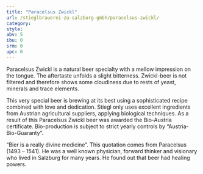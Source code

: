```yaml
---
title: "Paracelsus Zwickl"
url: /stieglbrauerei-zu-salzburg-gmbh/paracelsus-zwickl/
category: 
style: 
abv: 5
ibu: 0
srm: 0
upc: 0
---
```

Paracelsus Zwickl is a natural beer specialty with a mellow impression on the tongue. The aftertaste unfolds a slight bitterness. Zwickl-beer is not filtered and therefore shows some cloudiness due to rests of yeast, minerals and trace elements.

This very special beer is brewing at its best using a sophisticated recipe combined with love and dedication. Stiegl only uses excellent ingredients from Austrian agricultural suppliers, applying biological techniques. As a result of this Paracelsus Zwickl beer was awarded the Bio-Austria certificate. Bio-production is subject to strict yearly controls by “Austria-Bio-Guaranty”.

“Bier is a really divine medicine”. This quotation comes from Paracelsus (1493 – 1541). He was a well known physician, forward thinker and visionary who lived in Salzburg for many years. He found out that beer had healing powers.

